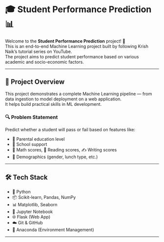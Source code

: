 # 🎓 Student Performance Prediction 📊

Welcome to the **Student Performance Prediction** project! 🚀  
This is an end-to-end Machine Learning project built by following Krish Naik’s tutorial series on YouTube.  
The project aims to predict student performance based on various academic and socio-economic factors.


---

## 🧠 Project Overview

This project demonstrates a complete Machine Learning pipeline — from data ingestion to model deployment on a web application.  
It helps build practical skills in ML development.

### 🔍 Problem Statement

Predict whether a student will pass or fail based on features like:

- 💼 Parental education level  
- 🏫 School support  
- 🧮 Math scores, 📖 Reading scores, ✍️ Writing scores  
- 🧬 Demographics (gender, lunch type, etc.)

---

## 🛠️ Tech Stack

- 🐍 Python
- 📦 Scikit-learn, Pandas, NumPy
- 📊 Matplotlib, Seaborn
- 🧪 Jupyter Notebook
- 🌐 Flask (Web App)
- ☁️ Git & GitHub
- 🧬 Anaconda (Environment Management)

---




